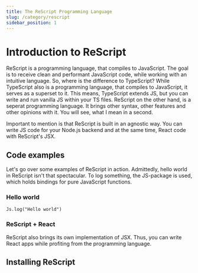 ```yaml
---
title: The ReScript Programming Language 
slug: /category/rescript
sidebar_position: 1
--- 
```



# Introduction to ReScript

ReScript is a programming language, that compiles to JavaScript. The goal is to receive clean and performant JavaScript code, while working with an intuitive language. So, where is the difference to TypeScript? 
While TypeScript also is a programming language, that compiles to JavaScript, it serves as a superset to it. This means, 
TypeScript extends JS, but you can write and run vanilla JS within your TS files. 
ReScript on the other hand, is a seperat programming language. It brings other syntax, other features and other opinions with it. You will see, what I mean in a second. 

Important to mention is that ReScript is built in an agnostic way. You can write JS code for your Node.js backend and at the same time, React code with ReScript's JSX. 


## Code examples 
Let's go over some examples of ReScript in action. Admittedly, hello world in ReScript isn't that spectacular. 
To log something, the JS-package is used, which holds bindings for pure JavaScript functions. 

### Hello world 

```rescript
Js.log("Hello world")
```
### ReScript + React

ReScript also brings its own implementation of JSX. Thus, you can write React apps while profiting from the programming language. 


## Installing ReScript 